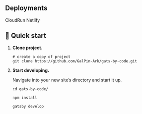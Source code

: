 

## Deployments

CloudRun
Netlify


## 🚀 Quick start

1.  **Clone project.**

    

    ```shell
    # create a copy of project
    git clone https://github.com/GalPin-Ark/gats-by-code.git
    ```

1.  **Start developing.**

    Navigate into your new site’s directory and start it up.

    ```shell
    cd gats-by-code/

    npm install

    gatsby develop
    ```
